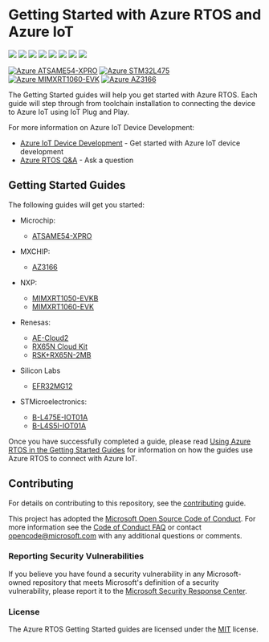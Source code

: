 # Getting Started with Azure RTOS and Azure IoT

![](https://github.com/azure-rtos/getting-started/workflows/Markdown%20links/badge.svg)
![](https://github.com/azure-rtos/getting-started/workflows/ATSAME54-XPRO/badge.svg)
![](https://github.com/azure-rtos/getting-started/workflows/AZ3166/badge.svg)
![](https://github.com/azure-rtos/getting-started/workflows/MIMXRT1050-EVKB/badge.svg)
![](https://github.com/azure-rtos/getting-started/workflows/MIMXRT1060-EVK/badge.svg)
![](https://github.com/azure-rtos/getting-started/workflows/RX65N-Cloud-Kit/badge.svg)
![](https://github.com/azure-rtos/getting-started/workflows/RSK-RX65N-2MB/badge.svg)
![](https://github.com/azure-rtos/getting-started/workflows/STM32L4_L4+/badge.svg)

<!-- markdown-link-check-disable -->
[![Azure ATSAME54-XPRO](https://dev.azure.com/azure-iot-dde/Azure%20RTOS%20GSG/_apis/build/status/gsg.microchip.atsame54xpro?repoName=azure-rtos%2Fgetting-started&branchName=master&jobName=Microchip_Build)](https://dev.azure.com/azure-iot-dde/Azure%20RTOS%20GSG/_build/latest?definitionId=6&repoName=azure-rtos%2Fgetting-started&branchName=master)
[![Azure STM32L475](https://dev.azure.com/azure-iot-dde/Azure%20RTOS%20GSG/_apis/build/status/gsg.stm.L475EIOT01A?repoName=azure-rtos%2Fgetting-started&branchName=master&jobName=STM_Build)](https://dev.azure.com/azure-iot-dde/Azure%20RTOS%20GSG/_build/latest?definitionId=5&repoName=azure-rtos%2Fgetting-started&branchName=master)
[![Azure MIMXRT1060-EVK](https://dev.azure.com/azure-iot-dde/Azure%20RTOS%20GSG/_apis/build/status/gsg.nxp.mimxrt1060evk?repoName=azure-rtos%2Fgetting-started&branchName=master&jobName=NXP_Build)](https://dev.azure.com/azure-iot-dde/Azure%20RTOS%20GSG/_build/latest?definitionId=4&repoName=azure-rtos%2Fgetting-started&branchName=master)
[![Azure AZ3166](https://dev.azure.com/azure-iot-dde/Azure%20RTOS%20GSG/_apis/build/status/gsg.mxchip.az3166?repoName=azure-rtos%2Fgetting-started&branchName=master&jobName=MXCHIP_Build)](https://dev.azure.com/azure-iot-dde/Azure%20RTOS%20GSG/_build/latest?definitionId=2&repoName=azure-rtos%2Fgetting-started&branchName=master)
<!-- markdown-link-check-enable-->

The Getting Started guides will help you get started with Azure RTOS. Each guide will step through from toolchain installation to connecting the device to Azure IoT using IoT Plug and Play.

For more information on Azure IoT Device Development:
* [Azure IoT Device Development](https://docs.microsoft.com/azure/iot-develop) - Get started with Azure IoT device development
* [Azure RTOS Q&A](https://aka.ms/QnA/azure-rtos) - Ask a question

## Getting Started Guides

The following guides will get you started:

* Microchip:
  * [ATSAME54-XPRO](Microchip/ATSAME54-XPRO)

* MXCHIP:
  * [AZ3166](MXChip/AZ3166)

* NXP:
  * [MIMXRT1050-EVKB](NXP/MIMXRT1050-EVKB)
  * [MIMXRT1060-EVK](NXP/MIMXRT1060-EVK)

* Renesas:
  * [AE-Cloud2](Renesas/Synergy)
  * [RX65N Cloud Kit](Renesas/RX65N_Cloud_Kit)
  * [RSK+RX65N-2MB](Renesas/RSK_RX65N_2MB)

* Silicon Labs
  * [EFR32MG12](SiliconLabs/EFR32MG12)

* STMicroelectronics:
  * [B-L475E-IOT01A](STMicroelectronics/STM32L4_L4+)
  * [B-L4S5I-IOT01A](STMicroelectronics/STM32L4_L4+)

Once you have successfully completed a guide, please read [Using Azure RTOS in the Getting Started Guides](docs/using-azure-rtos.md) for information on how the guides use Azure RTOS to connect with Azure IoT.

## Contributing

For details on contributing to this repository, see the [contributing](CONTRIBUTING.md) guide.

This project has adopted the [Microsoft Open Source Code of Conduct](https://opensource.microsoft.com/codeofconduct/).
For more information see the [Code of Conduct FAQ](https://opensource.microsoft.com/codeofconduct/faq/)
or contact [opencode@microsoft.com](mailto:opencode@microsoft.com) with any additional questions or comments.

### Reporting Security Vulnerabilities

If you believe you have found a security vulnerability in any Microsoft-owned repository that meets Microsoft's definition of a security vulnerability, please report it to the [Microsoft Security Response Center](SECURITY.md).

### License

The Azure RTOS Getting Started guides are licensed under the [MIT](LICENSE.txt) license.
